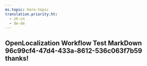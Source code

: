 ```yaml
---
ms.topic: hero-topic
translation.priority.ht: 
  - zh-cn
  - de-de
---
```

## OpenLocalization Workflow Test MarkDown 96c99cf4-47d4-433a-8612-536c063f7b59 thanks!
